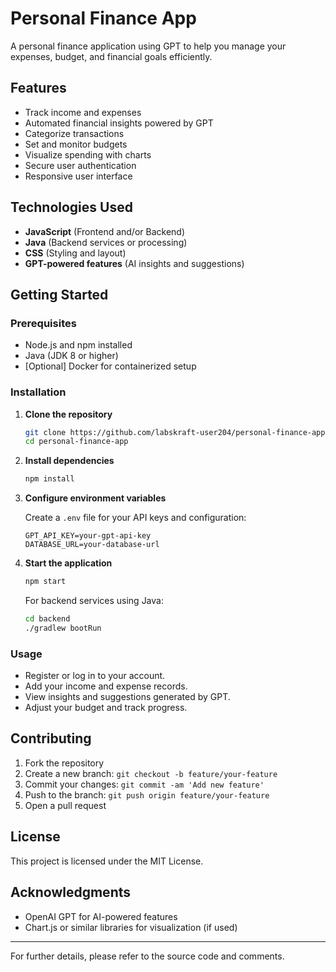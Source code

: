 # Personal Finance App

A personal finance application using GPT to help you manage your expenses, budget, and financial goals efficiently.

## Features

- Track income and expenses
- Automated financial insights powered by GPT
- Categorize transactions
- Set and monitor budgets
- Visualize spending with charts
- Secure user authentication
- Responsive user interface

## Technologies Used

- **JavaScript** (Frontend and/or Backend)
- **Java** (Backend services or processing)
- **CSS** (Styling and layout)
- **GPT-powered features** (AI insights and suggestions)

## Getting Started

### Prerequisites

- Node.js and npm installed
- Java (JDK 8 or higher)
- [Optional] Docker for containerized setup

### Installation

1. **Clone the repository**
   ```bash
   git clone https://github.com/labskraft-user204/personal-finance-app.git
   cd personal-finance-app
   ```

2. **Install dependencies**
   ```bash
   npm install
   ```

3. **Configure environment variables**

   Create a `.env` file for your API keys and configuration:
   ```
   GPT_API_KEY=your-gpt-api-key
   DATABASE_URL=your-database-url
   ```

4. **Start the application**
   ```bash
   npm start
   ```

   For backend services using Java:
   ```bash
   cd backend
   ./gradlew bootRun
   ```

### Usage

- Register or log in to your account.
- Add your income and expense records.
- View insights and suggestions generated by GPT.
- Adjust your budget and track progress.

## Contributing

1. Fork the repository
2. Create a new branch: `git checkout -b feature/your-feature`
3. Commit your changes: `git commit -am 'Add new feature'`
4. Push to the branch: `git push origin feature/your-feature`
5. Open a pull request

## License

This project is licensed under the MIT License.

## Acknowledgments

- OpenAI GPT for AI-powered features
- Chart.js or similar libraries for visualization (if used)

---

For further details, please refer to the source code and comments.
